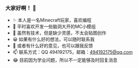 ### 大家好啊！ 👋

<!--
**Glyceryl6/Glyceryl6** is a ✨ _special_ ✨ repository because its `README.md` (this file) appears on your GitHub profile.

Here are some ideas to get you started:-->

- ✨ 本人是一名Minecraft玩家，喜欢编程
- 🌱 平时喜欢开发一些脑洞大开的MC小模组
- 👯 虽然有技术，但是缺少灵感，不太会贴图创作
- 😀 如果有什么好的想法，可以随时联系我
- 💬 或者有什么好的意见，也可以跟我反馈
- 📫 联系方式：QQ 494192175，邮箱：494192175@qq.com
- 😂 目前因为学业问题，所以不一定能够及时回复消息

